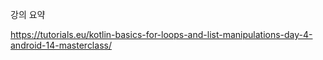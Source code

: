 강의 요약

https://tutorials.eu/kotlin-basics-for-loops-and-list-manipulations-day-4-android-14-masterclass/
